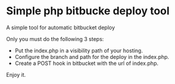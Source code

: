 # Simple php bitbucke deploy tool
A simple tool for automatic bitbucket deploy

Only you must do the following 3 steps:

- Put the index.php in a visibility path of your hosting.
- Configure the branch and path for the deploy in the index.php.
- Create a POST hook in bitbucket with the url of index.php.

Enjoy it.
